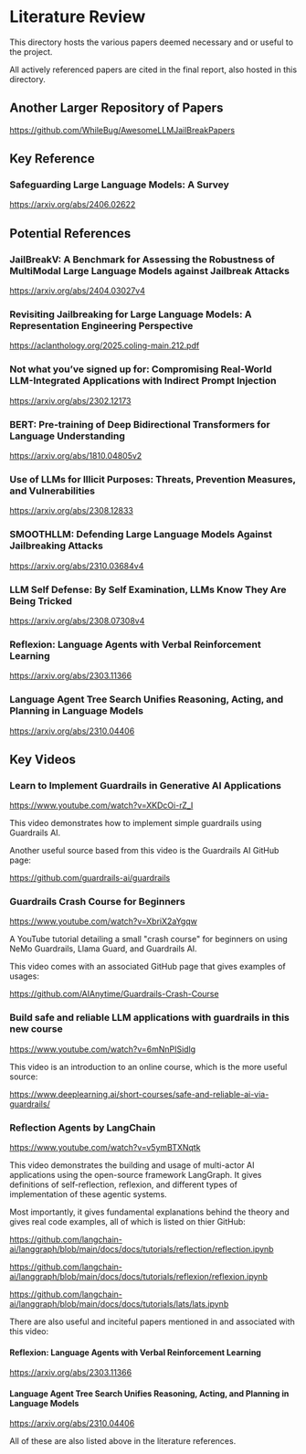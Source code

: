 # Literature Review

This directory hosts the various papers deemed necessary and or useful to the project.

All actively referenced papers are cited in the final report, also hosted in this directory.

## Another Larger Repository of Papers

https://github.com/WhileBug/AwesomeLLMJailBreakPapers

## Key Reference

### Safeguarding Large Language Models: A Survey
https://arxiv.org/abs/2406.02622

## Potential References

### JailBreakV: A Benchmark for Assessing the Robustness of MultiModal Large Language Models against Jailbreak Attacks
https://arxiv.org/abs/2404.03027v4

### Revisiting Jailbreaking for Large Language Models: A Representation Engineering Perspective
https://aclanthology.org/2025.coling-main.212.pdf

### Not what you’ve signed up for: Compromising Real-World LLM-Integrated Applications with Indirect Prompt Injection
https://arxiv.org/abs/2302.12173

### BERT: Pre-training of Deep Bidirectional Transformers for Language Understanding
https://arxiv.org/abs/1810.04805v2

### Use of LLMs for Illicit Purposes: Threats, Prevention Measures, and Vulnerabilities
https://arxiv.org/abs/2308.12833

### SMOOTHLLM: Defending Large Language Models Against Jailbreaking Attacks
https://arxiv.org/abs/2310.03684v4

### LLM Self Defense: By Self Examination, LLMs Know They Are Being Tricked
https://arxiv.org/abs/2308.07308v4

### Reflexion: Language Agents with Verbal Reinforcement Learning
https://arxiv.org/abs/2303.11366

### Language Agent Tree Search Unifies Reasoning, Acting, and Planning in Language Models
https://arxiv.org/abs/2310.04406

## Key Videos

### Learn to Implement Guardrails in Generative AI Applications
https://www.youtube.com/watch?v=XKDcOi-rZ_I

This video demonstrates how to implement simple guardrails using Guardrails AI.

Another useful source based from this video is the Guardrails AI GitHub page:

https://github.com/guardrails-ai/guardrails

### Guardrails Crash Course for Beginners
https://www.youtube.com/watch?v=XbriX2aYgqw

A YouTube tutorial detailing a small "crash course" for beginners on using NeMo Guardrails, Llama Guard, and Guardrails AI.

This video comes with an associated GitHub page that gives examples of usages:

https://github.com/AIAnytime/Guardrails-Crash-Course

### Build safe and reliable LLM applications with guardrails in this new course
https://www.youtube.com/watch?v=6mNnPISidlg

This video is an introduction to an online course, which is the more useful source:

https://www.deeplearning.ai/short-courses/safe-and-reliable-ai-via-guardrails/

### Reflection Agents by LangChain
https://www.youtube.com/watch?v=v5ymBTXNqtk

This video demonstrates the building and usage of multi-actor AI applications using the open-source framework LangGraph. It gives definitions of self-reflection, reflexion, and different types of implementation of these agentic systems.

Most importantly, it gives fundamental explanations behind the theory and gives real code examples, all of which is listed on thier GitHub:

https://github.com/langchain-ai/langgraph/blob/main/docs/docs/tutorials/reflection/reflection.ipynb

https://github.com/langchain-ai/langgraph/blob/main/docs/docs/tutorials/reflexion/reflexion.ipynb

https://github.com/langchain-ai/langgraph/blob/main/docs/docs/tutorials/lats/lats.ipynb

There are also useful and inciteful papers mentioned in and associated with this video:

#### Reflexion: Language Agents with Verbal Reinforcement Learning
https://arxiv.org/abs/2303.11366

#### Language Agent Tree Search Unifies Reasoning, Acting, and Planning in Language Models
https://arxiv.org/abs/2310.04406

All of these are also listed above in the literature references.
